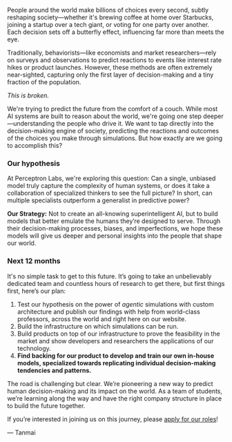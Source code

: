 People around the world make billions of choices every second, subtly reshaping society—whether it's brewing coffee at home over Starbucks, joining a startup over a tech giant, or voting for one party over another. Each decision sets off a butterfly effect, influencing far more than meets the eye.

Traditionally, behaviorists—like economists and market researchers—rely on surveys and observations to predict reactions to events like interest rate hikes or product launches. However, these methods are often extremely near-sighted, capturing only the first layer of decision-making and a tiny fraction of the population.

*This is broken.*

We're trying to predict the future from the comfort of a couch. While most AI systems are built to reason about the world, we're going one step deeper—understanding the people who drive it. We want to tap directly into the decision-making engine of society, predicting the reactions and outcomes of the choices you make through simulations. But how exactly are we going to accomplish this?

### Our hypothesis

At Perceptron Labs, we're exploring this question: Can a single, unbiased model truly capture the complexity of human systems, or does it take a collaboration of specialized thinkers to see the full picture? In short, can multiple specialists outperform a generalist in predictive power?

**Our Strategy:** Not to create an all-knowing superintelligent AI, but to build models that better emulate the humans they’re designed to serve. Through their decision-making processes, biases, and imperfections, we hope these models will give us deeper and personal insights into the people that shape our world.

### Next 12 months

It's no simple task to get to this future. It’s going to take an unbelievably dedicated team and countless hours of research to get there, but first things first, here’s our plan:

1. Test our hypothesis on the power of *agentic* simulations with custom architecture and publish our findings with help from world-class professors, across the world and right here on our website.
2. Build the infrastructure on which simulations can be run.
3. Build products on top of our infrastructure to prove the feasibility in the market and show developers and researchers the applications of our technology.
4. **Find backing for our product to develop and train our own in-house models, specialized towards replicating individual decision-making tendencies and patterns.**

The road is challenging but clear. We’re pioneering a new way to predict human decision-making and its impact on the world. As a team of students, we’re learning along the way and have the right company structure in place to build the future together.

If you’re interested in joining us on this journey, please [apply for our roles](/roles)!

— Tanmai

